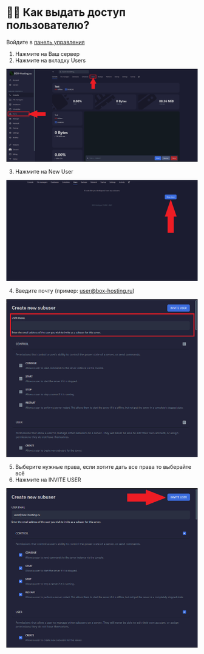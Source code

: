 # 👨‍🦰 Как выдать доступ пользователю?

Войдите в [панель управления](https://panel.box-hosting.ru)
 1. Нажмите на Ваш сервер
 2. Нажмите на вкладку Users
 
 ![subuser](./img/subuser1.png)
 
 3. Нажмите на New User
 
 ![subuser](./img/subuser2.png)
 
 4. Введите почту (пример: user@box-hosting.ru)
 
 ![subuser](./img/subuser3.png)
 
 5. Выберите нужные права, если хотите дать все права то выберайте всё
 6. Нажмите на INVITE USER
 
  ![subuser](./img/subuser4.png)